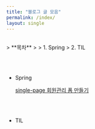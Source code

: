 ```yaml
---
title: "블로그 글 모음"
permalink: /index/
layout: single
---
```


<br>
> **목차**
>
> 1. Spring
> 2. TIL

<br><br>

- Spring

  [single-page 회원관리 폼 만들기](https://mand2.github.io/spring/SPRING-single-page/)

<br><br>

- TIL

  